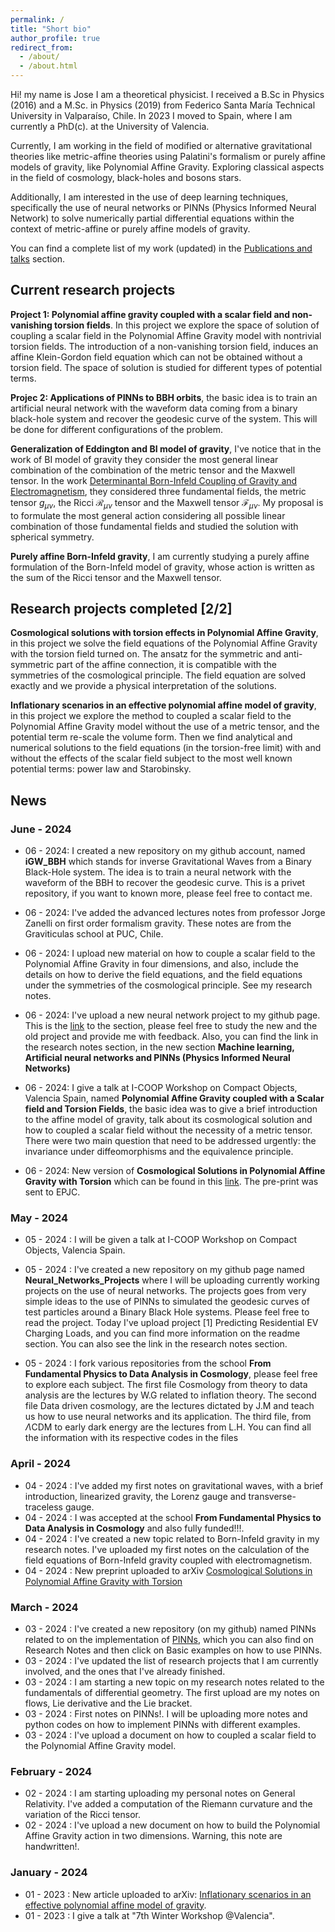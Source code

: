 ```yaml
---
permalink: /
title: "Short bio"
author_profile: true
redirect_from: 
  - /about/
  - /about.html
---
```



Hi! my name is Jose I am a theoretical physicist. I received a B.Sc in Physics (2016) and a M.Sc. in Physics (2019) from
Federico Santa María Technical University in Valparaíso, Chile. In 2023 I moved
to Spain, where I am currently a PhD(c). at the University of Valencia.

Currently, I am working in the field of modified or alternative gravitational theories like metric-affine theories
using Palatini's formalism or purely affine models of gravity, like Polynomial Affine Gravity. Exploring classical
aspects in the field of cosmology, black-holes and bosons stars.

Additionally, I am interested in the use of deep learning techniques, specifically the use of neural networks or PINNs (Physics 
Informed Neural Network) to solve numerically partial differential equations within the context of metric-affine
or purely affine models of gravity.

You can find a complete list of my work (updated) in the [Publications and talks](https://joseipg1.github.io/publications/) section.

## Current research projects

**Project 1: Polynomial affine gravity coupled with a scalar field and non-vanishing torsion fields**. In this project we explore the space of solution of coupling a scalar field in the Polynomial Affine Gravity model with nontrivial torsion fields. The introduction of a non-vanishing torsion field, induces an affine Klein-Gordon field equation which can not be obtained without a torsion field. The space of solution is studied for different types of potential terms.

**Projec 2: Applications of PINNs to BBH orbits**, the basic idea is to train an artificial neural network with the waveform data coming from a binary black-hole system and recover the geodesic curve of the system. This will be done for different configurations of the problem.

**Generalization of Eddington and BI model of gravity**, I've notice that in the work of BI model of gravity they consider
the most general linear combination of the combination of the metric tensor and the Maxwell tensor. In the work [Determinantal Born-Infeld Coupling of Gravity and Electromagnetism](https://arxiv.org/pdf/2112.09978.pdf), they considered three fundamental fields, the metric tensor $g_{\mu\nu}$, the Ricci $\mathcal R_{\mu\nu}$ tensor and the Maxwell tensor $\mathcal F_{\mu\nu}$. My proposal is to formulate the most general action considering all possible linear combination of those fundamental fields and studied the solution with spherical symmetry.

**Purely affine Born-Infeld gravity**, I am currently studying a purely affine formulation of the Born-Infeld model of gravity, whose action
is written as the sum of the Ricci tensor and the Maxwell tensor.

## Research projects completed [2/2]

**Cosmological solutions with torsion effects in Polynomial Affine Gravity**, in this project we solve the field equations of the Polynomial
Affine Gravity with the torsion field turned on. The ansatz for the symmetric and anti-symmetric part of the affine connection, it is compatible with the symmetries of the cosmological principle. The field equation are solved exactly and we provide a physical interpretation of the solutions.

**Inflationary scenarios in an effective polynomial affine model of gravity**, in this project we explore the method to coupled a scalar field to the
Polynomial Affine Gravity model without the use of a metric tensor, and the potential term re-scale the volume form. Then we find analytical and numerical solutions to the field equations (in the torsion-free limit) with and without the effects of the scalar field subject to the most well known potential terms: power law and Starobinsky.
 

## News

### June - 2024

- 06 - 2024: I created a new repository on my github account, named **iGW_BBH** which stands for inverse Gravitational Waves from a Binary Black-Hole system. The idea is to train a neural network with the waveform of the BBH to recover the geodesic curve. This is a privet repository, if you want to known more, please feel free to contact me.

- 06 - 2024: I've added the advanced lectures notes from professor Jorge Zanelli on first order formalism gravity. These notes are from the Graviticulas school at PUC, Chile.

- 06 - 2024: I upload new material on how to couple a scalar field to the Polynomial Affine Gravity in four dimensions, and also, include the details on how to derive the field equations, and the field equations under the symmetries of the cosmological principle. See my research notes.

- 06 - 2024: I've upload a new neural network project to my github page. This is the [link](https://github.com/JoseiPG1/Neural_Networks_Projects/tree/main) to the section, please feel free to study the new and the old project and provide me with feedback. Also, you can find the link in the research notes section, in the new section **Machine learning, Artificial neural networks and PINNs (Physics Informed Neural Networks)**

- 06 - 2024: I give a talk at I-COOP Workshop on Compact Objects, Valencia Spain, named **Polynomial Affine Gravity coupled with a Scalar field and Torsion Fields**, the basic idea was to give a brief introduction to the affine model of gravity, talk about its cosmological solution and how to coupled a scalar field without the necessity of a metric tensor. There were two main question that need to be addressed urgently: the invariance under diffeomorphisms and the equivalence principle.

- 06 - 2024: New version of **Cosmological Solutions in Polynomial Affine Gravity with Torsion** which can be found in this [link](). The pre-print was sent to EPJC.

### May - 2024

- 05 - 2024 : I will be given a talk at I-COOP Workshop on Compact Objects, Valencia Spain.

- 05 - 2024 : I've created a new repository on my github page named **Neural_Networks_Projects** where I will be uploading currently working projects on the use of neural networks. The projects goes from very simple ideas to the use of PINNs to simulated the geodesic curves of test particles around a Binary Black Hole systems. Please feel free to read the project. Today I've upload project [1] Predicting Residential EV Charging Loads, and you can find more information on the readme section. You can also see the link in the research notes section.

- 05 - 2024 : I fork various repositories from the school **From Fundamental Physics to Data Analysis in Cosmology**, please feel free to explore each subject. The first file Cosmology from theory to data analysis are the lectures by W.G related to inflation theory. The second file Data driven cosmology, are the lectures dictated by J.M and teach us how to use neural networks and its application. The third file, from $\Lambda$CDM to early dark energy are the lectures from L.H. You can find all the information with its respective codes in the files

### April - 2024

- 04 - 2024 : I've added my first notes on gravitational waves, with a brief introduction, linearized gravity, the Lorenz gauge and transverse-traceless gauge.
- 04 - 2024 : I was accepted at the school **From Fundamental Physics to Data Analysis in Cosmology** and also fully funded!!!.
- 04 - 2024 : I've created a new topic related to Born-Infeld gravity in my research notes. I've uploaded my first notes on the calculation of the field equations of Born-Infeld gravity coupled with electromagnetism.
- 04 - 2024 : New  preprint uploaded to arXiv [Cosmological Solutions in Polynomial Affine Gravity with Torsion](https://arxiv.org/abs/2404.11703)

### March - 2024
- 03 - 2024 : I've created a new repository (on my github) named PINNs related to on the implementation of [PINNs](https://github.com/JoseiPG1/PINNs), which you can also find on Research Notes and then click on Basic examples on how to use PINNs.
- 03 - 2024 : I've updated the list of research projects that I am currently involved, and the ones that I've already finished.
- 03 - 2024 : I am starting a new topic on my research notes related to the fundamentals of differential geometry. The first upload are my notes on flows, Lie derivative and the Lie bracket.
- 03 - 2024 : First notes on PINNs!. I will be uploading more notes and python codes on how to implement PINNs with different examples.
- 03 - 2024 : I've upload a document on how to coupled a scalar field to the Polynomial Affine Gravity model.

### February - 2024

- 02 - 2024 : I am starting uploading my personal notes on General Relativity. I've added a computation of the Riemann curvature and the variation of the 
Ricci tensor.
- 02 - 2024 : I've upload a new document on how to build the Polynomial Affine Gravity action in two dimensions. Warning, this note are handwritten!.

### January - 2024

- 01 - 2023 : New article uploaded to arXiv: [Inflationary scenarios in an effective polynomial affine model of gravity](https://browse.arxiv.org/abs/2312.07312).
- 01 - 2023 : I give a talk at "7th Winter Workshop @Valencia".